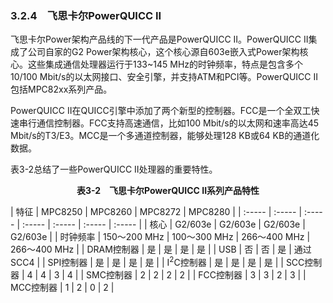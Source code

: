### 3.2.4　飞思卡尔PowerQUICC II

飞思卡尔Power架构产品线的下一代产品是PowerQUICC II。PowerQUICC II集成了公司自家的G2 Power架构核心，这个核心源自603e嵌入式Power架构核心。这些集成通信处理器运行于133~145 MHz的时钟频率，特点是包含多个10/100 Mbit/s的以太网接口、安全引擎，并支持ATM和PCI等。PowerQUICC II包括MPC82xx系列产品。

PowerQUICC II在QUICC引擎中添加了两个新型的控制器。FCC是一个全双工快速串行通信控制器。FCC支持高速通信，比如100 Mbit/s的以太网和速率高达45 Mbit/s的T3/E3。MCC是一个多通道控制器，能够处理128 KB或64 KB的通道化数据。

表3-2总结了一些PowerQUICC II处理器的重要特性。

<center class="my_markdown"><b class="my_markdown">表3-2　飞思卡尔PowerQUICC II系列产品特性</b></center>

| 特征 | MPC8250 | MPC8260 | MPC8272 | MPC8280 |
| :-----  | :-----  | :-----  | :-----  | :-----  | :-----  | :-----  |
| 核心 | G2/603e | G2/603e | G2/603e | G2/603e |
| 时钟频率 | 150～200 MHz | 100～300 MHz | 266～400 MHz | 266～400 MHz |
| DRAM控制器 | 是 | 是 | 是 | 是 |
| USB | 否 | 否 | 是 | 通过SCC4 |
| SPI控制器 | 是 | 是 | 是 | 是 |
| I<sup class="my_markdown">2</sup>C控制器 | 是 | 是 | 是 | 是 |
| SCC控制器 | 4 | 4 | 3 | 4 |
| SMC控制器 | 2 | 2 | 2 | 2 |
| FCC控制器 | 3 | 3 | 2 | 3 |
| MCC控制器 | 1 | 2 | 0 | 2 |

